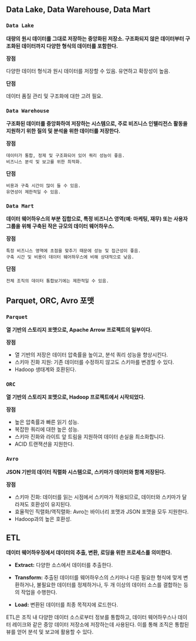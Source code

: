 ## Data Lake, Data Warehouse, Data Mart

### **```Data Lake```**
**대량의 원시 데이터를 그대로 저장하는 중앙화된 저장소. 구조화되지 않은 데이터부터 구조화된 데이터까지 다양한 형식의 데이터를 포함한다.**

**장점**

다양한 데이터 형식과 원시 데이터를 저장할 수 있음.
유연하고 확장성이 높음.

**단점**

데이터 품질 관리 및 구조화에 대한 고려 필요.

### **```Data Warehouse```**

**구조화된 데이터를 중앙화하여 저장하는 시스템으로, 주로 비즈니스 인텔리전스 활동을 지원하기 위한 질의 및 분석을 위한 데이터를 저장한다.**

**장점**

    데이터가 통합, 정제 및 구조화되어 있어 쿼리 성능이 좋음.
    비즈니스 분석 및 보고를 위한 최적화.

**단점**

    비용과 구축 시간이 많이 들 수 있음.
    유연성이 제한적일 수 있음.

### **```Data Mart```**

**데이터 웨어하우스의 부분 집합으로, 특정 비즈니스 영역(예: 마케팅, 재무) 또는 사용자 그룹을 위해 구축된 작은 규모의 데이터 웨어하우스.**

**장점**

    특정 비즈니스 영역에 초점을 맞추기 때문에 성능 및 접근성이 좋음.
    구축 시간 및 비용이 데이터 웨어하우스에 비해 상대적으로 낮음.

**단점**

    전체 조직의 데이터 통합보기에는 제한적일 수 있음.

## Parquet, ORC, Avro 포맷

### **```Parquet```**

**열 기반의 스토리지 포맷으로, Apache Arrow 프로젝트의 일부이다.**

**장점**

- 열 기반의 저장은 데이터 압축률을 높이고, 분석 쿼리 성능을 향상시킨다.
- 스키마 진화 지원: 기존 데이터를 수정하지 않고도 스키마를 변경할 수 있다.
- Hadoop 생태계와 호환된다.

### **```ORC```**

**열 기반의 스토리지 포맷으로, Hadoop 프로젝트에서 시작되었다.**

**장점**

- 높은 압축률과 빠른 읽기 성능.
- 복잡한 쿼리에 대한 높은 성능.
- 스키마 진화와 라이트 앞 트림을 지원하여 데이터 손실을 최소화합니다.
- ACID 트랜잭션을 지원한다.

### **```Avro```**

**JSON 기반의 데이터 직렬화 시스템으로, 스키마가 데이터와 함께 저장된다.**

**장점**

- 스키마 진화: 데이터를 읽는 시점에서 스키마가 적용되므로, 데이터와 스키마가 달라져도 호환성이 유지된다.
- 효율적인 직렬화/역직렬화: Avro는 바이너리 포맷과 JSON 포맷을 모두 지원한다.
- Hadoop과의 높은 호환성.

## ETL
**데이터 웨어하우징에서 데이터의 추출, 변환, 로딩을 위한 프로세스를 의미한다.**

- **Extract:** 다양한 소스에서 데이터를 추출한다.

- **Transform:** 추출된 데이터를 웨어하우스의 스키마나 다른 필요한 형식에 맞게 변환하거나, 불필요한 데이터를 정제하거나, 두 개 이상의 데이터 소스를 결합하는 등의 작업을 수행한다.

- **Load:** 변환된 데이터를 최종 목적지에 로드한다.

ETL은 조직 내 다양한 데이터 소스로부터 정보를 통합하고, 데이터 웨어하우스나 데이터 레이크와 같은 중앙 데이터 저장소에 저장하는데 사용된다. 이를 통해 조직은 통합된 뷰를 얻어 분석 및 보고에 활용할 수 있다.
